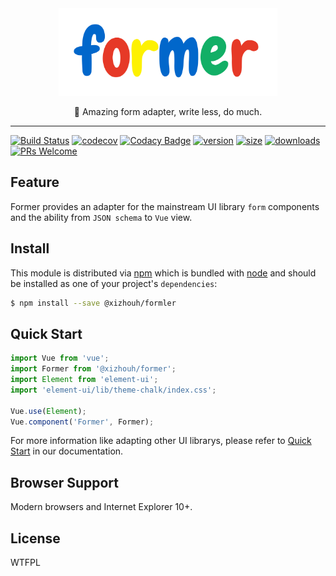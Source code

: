 <div align="center">

  <div style="text-align:center;">
    <img height="140" width="350" src="./docs/.vuepress/public/logo.png" alt="Former">
  </div>

  <p>👻 Amazing form adapter, write less, do much.</p>
</div>

<hr />

[![Build Status][build-badge]][build]
[![codecov][codecov-badge]][codecov]
[![Codacy Badge][code-quality-badge]][code-quality]
[![version][version-badge]][package]
[![size][size-badge]][package]
[![downloads][downloads-badge]][package]
[![PRs Welcome][prs-badge]][prs]

## Feature

Former provides an adapter for the mainstream UI library `form` components and the ability from `JSON schema` to `Vue` view.

## Install

This module is distributed via [npm][npm] which is bundled with [node][node] and
should be installed as one of your project's `dependencies`:

```bash
$ npm install --save @xizhouh/formler
```

## Quick Start

```js
import Vue from 'vue';
import Former from '@xizhouh/former';
import Element from 'element-ui';
import 'element-ui/lib/theme-chalk/index.css';

Vue.use(Element);
Vue.component('Former', Former);
```

For more information like adapting other UI librarys, please refer to [Quick Start][document-quick-start] in our documentation.

## Browser Support

Modern browsers and Internet Explorer 10+.

## License

WTFPL

[npm]: https://www.npmjs.com/
[node]: https://nodejs.org
[build-badge]: https://img.shields.io/travis/HuangXiZhou/former.svg?style=flat-square
[build]: https://travis-ci.org/HuangXiZhou/former
[codecov-badge]: https://img.shields.io/codecov/c/gh/HuangXiZhou/former.svg?style=flat-square
[codecov]: https://codecov.io/gh/HuangXiZhou/former
[code-quality-badge]: https://img.shields.io/codacy/grade/4653fb27e45e46de94e94364d53cdeef.svg?style=flat-square
[code-quality]: https://www.codacy.com/app/HuangXiZhou/former
[version-badge]: https://img.shields.io/npm/v/@xizhouh/former.svg?style=flat-square
[size-badge]: https://img.shields.io/bundlephobia/minzip/@xizhouh/former.svg?style=flat-square
[package]: https://www.npmjs.com/package/@xizhouh/former
[downloads-badge]: https://img.shields.io/npm/dm/@xizhouh/former.svg?style=flat-square
[prs-badge]: https://img.shields.io/badge/PRs-welcome-brightgreen.svg?style=flat-square
[prs]: https://github.com/HuangXiZhou/former/pulls
[document-quick-start]: https://huangxizhou.github.io/former/intro/quickStart.html
